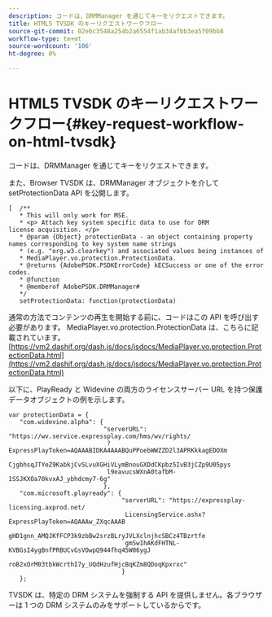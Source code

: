 ```yaml
---
description: コードは、DRMManager を通じてキーをリクエストできます。
title: HTML5 TVSDK のキーリクエストワークフロー
source-git-commit: 02ebc3548a254b2a6554f1ab34afbb3ea5f09bb8
workflow-type: tm+mt
source-wordcount: '106'
ht-degree: 0%

---
```


# HTML5 TVSDK のキーリクエストワークフロー{#key-request-workflow-on-html-tvsdk}

コードは、DRMManager を通じてキーをリクエストできます。

また、Browser TVSDK は、DRMManager オブジェクトを介して setProtectionData API を公開します。

```
[  /** 
   * This will only work for MSE. 
   * <p> Attach key system specific data to use for DRM 
license acquisition. </p> 
   * @param {Object} protectionData - an object containing property names corresponding to key system name strings 
   * (e.g. "org.w3.clearkey") and associated values being instances of 
   * MediaPlayer.vo.protection.ProtectionData. 
   * @returns {AdobePSDK.PSDKErrorCode} kECSuccess or one of the error codes. 
   * @function 
   * @memberof AdobePSDK.DRMManager# 
   */ 
   setProtectionData: function(protectionData) 
```

通常の方法でコンテンツの再生を開始する前に、コードはこの API を呼び出す必要があります。 MediaPlayer.vo.protection.ProtectionData は、こちらに記載されています。 [https://vm2.dashif.org/dash.js/docs/jsdocs/MediaPlayer.vo.protection.ProtectionData.html](https://vm2.dashif.org/dash.js/docs/jsdocs/MediaPlayer.vo.protection.ProtectionData.html)

以下に、PlayReady と Widevine の両方のライセンスサーバー URL を持つ保護データオブジェクトの例を示します。

```
var protectionData = { 
   "com.widevine.alpha": { 
                          "serverURL": "https://wv.service.expressplay.com/hms/wv/rights/ 
                           ?ExpressPlayToken=AQAAABIDKA4AAABQuPPoebWWZZD2l3APRKkkagEDOXm 
                           CjgbhsqJTYeZ9KabkjCvSLvuXGHiVLymBnouGXDdCKpbz5IvB3jCZp9U05pys 
                           l9eavucsWXnA0tafbM-1SSJKXOa70kvxAJ_ybhdcmy7-6g" 
                          }, 
   "com.microsoft.playready": { 
                               "serverURL": "https://expressplay-licensing.axprod.net/ 
                                LicensingService.ashx?ExpressPlayToken=AQAAAw_ZXqcAAAB 
                                gHD1gnn_AMQJKfFCP3k9zbBw2srzBLryJVLXclnjhcSBCz4TBzrtfe 
                                gmSw1hAKdFHTNL-KVBGsI4ygBnfPRBUCvGsVOwpQ944fhq45W06ygJ 
                                roB2xOrM03tbkWcrthI7y_UQdHzufHjcBqKZm8QDoqKpxrxc" 
                               } 
   };
```

TVSDK は、特定の DRM システムを強制する API を提供しません。各ブラウザーは 1 つの DRM システムのみをサポートしているからです。
